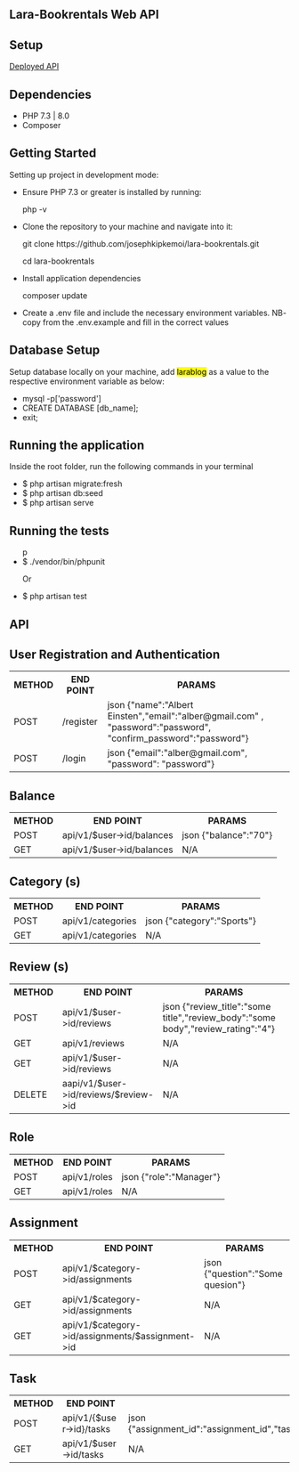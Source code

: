 ## Lara-Bookrentals Web API

## Setup

<a href="https://larablog.herokuapp.com" target="_blank">Deployed API</a>

## Dependencies

<ul>
    <li>PHP 7.3 | 8.0</li>
    <li>Composer</li>
</ul>

## Getting Started
Setting up project in development mode:

<ul>
    <li>Ensure PHP 7.3 or greater is installed by running: </li>
    <p>php -v </p>
    <li>Clone the repository to your machine and navigate into it:</li>
    <p>git clone https://github.com/josephkipkemoi/lara-bookrentals.git</p>
    <p>cd lara-bookrentals</p>
    <li>Install application dependencies</li>
    <p>composer update</p>
    <li>Create a .env file and include the necessary environment variables. NB- copy from the .env.example and fill in the correct values</li>
</ul>

## Database Setup
<p>Setup database locally on your machine, add <mark>larablog</mark> as a value to the respective environment variable as below:</p>
<ul>
    <li>mysql -p['password']</li>
    <li>CREATE DATABASE [db_name];</li> 
    <li>exit;</li>
</ul>

## Running the application
<p>Inside the root folder, run the following commands in your terminal</p>

<ul>
    <li>$ php artisan migrate:fresh</li>
    <li>$ php artisan db:seed</li>
    <li>$ php artisan serve</li>
</ul>

## Running the tests
<ul>p
    <li>$ ./vendor/bin/phpunit </li>
    <p>Or</p>
    <li>$ php artisan test</li>
 </ul>

## API 
<table>
<h2>User Registration and Authentication</h2>
<tr>
    <th>METHOD</th>
    <th>END POINT</th>
    <th>PARAMS</th>
</tr>
<tr>
    <td>POST</td>
    <td>/register</td>
    <td>json {"name":"Albert Einsten","email":"alber@gmail.com" , "password":"password", "confirm_password":"password"}</td>
</tr>
<tr>
    <td>POST</td>
    <td>/login</td>
    <td>json {"email":"alber@gmail.com", "password": "password"}</td>
</tr>
</table>

<table>
<h2>Balance</h2>
<tr>
    <th>METHOD</th>
    <th>END POINT</th>
    <th>PARAMS</th>
</tr>
<tr>
    <td>POST</td>
    <td>api/v1/$user->id/balances</td>
    <td>json {"balance":"70"}</td>
</tr>
<tr>
    <td>GET</td>
    <td>api/v1/$user->id/balances</td>
    <td>N/A</td>
</tr>
</table>
<table>
<h2>Category (s)</h2>
<tr>
    <th>METHOD</th>
    <th>END POINT</th>
    <th>PARAMS</th>
</tr>
<tr>
    <td>POST</td>
    <td>api/v1/categories</td>
    <td>json {"category":"Sports"}</td>
</tr>
<tr>
    <td>GET</td>
    <td>api/v1/categories</td>
    <td>N/A</td>
</tr>
</table>
<table>
<h2>Review (s)</h2>
<tr>
    <th>METHOD</th>
    <th>END POINT</th>
    <th>PARAMS</th>
</tr>
<tr>
    <td>POST</td>
    <td>api/v1/$user->id/reviews</td>
    <td>json {"review_title":"some title","review_body":"some body","review_rating":"4"}</td>
</tr>
<tr>
    <td>GET</td>
    <td>api/v1/reviews</td>
    <td>N/A</td>
</tr>
<tr>
    <td>GET</td>
    <td>api/v1/$user->id/reviews</td>
    <td>N/A</td>
</tr>
<tr>
    <td>DELETE</td>
    <td>aapi/v1/$user->id/reviews/$review->id</td>
    <td>N/A</td>
</tr>
</table>
<table>
<h2>Role</h2>
<tr>
    <th>METHOD</th>
    <th>END POINT</th>
    <th>PARAMS</th>
</tr>
<tr>
    <td>POST</td>
    <td>api/v1/roles</td>
    <td>json {"role":"Manager"}</td>
</tr>
<tr>
    <td>GET</td>
    <td>api/v1/roles</td>
    <td>N/A</td>
</tr>
</table>
<table>
<h2>Assignment</h2>
<tr>
    <th>METHOD</th>
    <th>END POINT</th>
    <th>PARAMS</th>
</tr>
<tr>
    <td>POST</td>
    <td>api/v1/$category->id/assignments</td>
    <td>json {"question":"Some quesion"}</td>
</tr>
<tr>
    <td>GET</td>
    <td>api/v1/$category->id/assignments</td>
    <td>N/A</td>
</tr>
<tr>
    <td>GET</td>
    <td>api/v1/$category->id/assignments/$assignment->id</td>
    <td>N/A</td>
</tr>
</table>
<table>
<h2>Task</h2>
<tr>
    <th>METHOD</th>
    <th>END POINT</th>
    <th>PARAMS</th>
</tr>
<tr>
    <td>POST</td>
    <td>api/v1/{$user->id}/tasks</td>
    <td>json {"assignment_id":"assignment_id","task_completed":"bool","task_completed_at":"1245","assignment_rating":"4","assignment_earning":"50","assignment_category":"Sports"}</td>
</tr>
<tr>
    <td>GET</td>
    <td>api/v1/$user->id/tasks</td>
    <td>N/A</td>
</tr>
</table>

